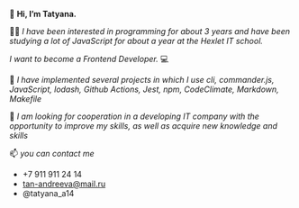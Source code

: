 
   👋 **Hi, I’m Tatyana.**
  
 👩‍💻 _I have been interested in programming for about 3 years and  have been studying a lot of JavaScript for about a year at the Hexlet IT school._ 
    
_I want to become a Frontend Developer._ 💻

🔧 _I have implemented several projects in which I use cli, commander.js, JavaScript, lodash, Github Actions, Jest, npm, CodeClimate, Markdown, Makefile_ 

 💞️ _I am looking for cooperation in a developing IT company with the opportunity to improve my skills, as well as acquire new knowledge and skills_

 📫 _you can contact me_ 
- +7 911 911 24 14
- tan-andreeva@mail.ru
- @tatyana_a14



<!---
Tatyana-js/Tatyana-js is a ✨ special ✨ repository because its `README.md` (this file) appears on your GitHub profile.
You can click the Preview link to take a look at your changes.
--->
